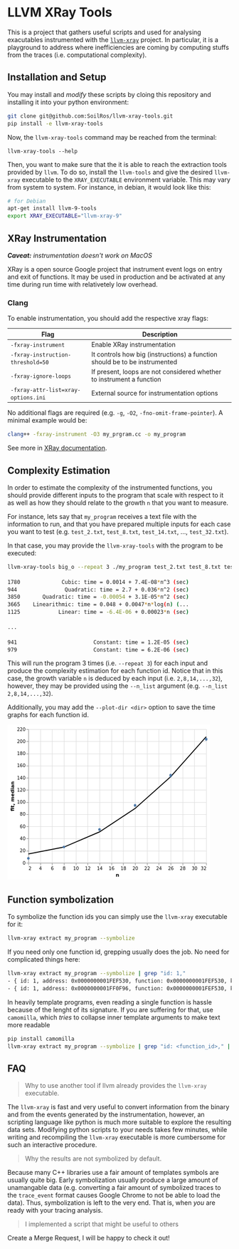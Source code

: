 # LLVM XRay Tools

This is a project that gathers useful scripts and used for analysing exacutables
instrumented with the [`llvm-xray`](https://llvm.org/docs/XRay.html) project.
In particular, it is a playground to address where inefficiencies are coming by
computing stuffs from the traces (i.e. computational complexity).

## Installation and Setup

You may install and _modify_ these scripts by cloing this repository and
installing it into your python environment:

```bash
git clone git@github.com:SoilRos/llvm-xray-tools.git
pip install -e llvm-xray-tools
```

Now, the `llvm-xray-tools` command may be reached from the terminal:

```
llvm-xray-tools --help
```

Then, you want to make sure that the it is able to reach the extraction
tools provided by `llvm`. To do so, install the `llvm-tools` and give the
desired `llvm-xray` executable to the `XRAY_EXECUTABLE` environment variable.
This may vary from system to system. For instance, in debian, it would look like
this:

```bash
# for Debian
apt-get install llvm-9-tools
export XRAY_EXECUTABLE="llvm-xray-9"
```

## XRay Instrumentation

_**Caveat:** instrumentation doesn't work on MacOS_


XRay is a open source Google project that instrument event logs on entry and
exit of functions. It may be used in production and be activated at any time
during run time with relativetely low overhead.


### Clang

To enable instrumentation, you should add the respective xray flags:

| Flag                                  | Description                                                                |
| ------------------------------------- | -------------------------------------------------------------------------- |
| `-fxray-instrument`                   | Enable XRay instrumentation                                                |
| `-fxray-instruction-threshold=50`     | It controls how big (instructions) a function should be to be instrumented |
| `-fxray-ignore-loops`                 | If present, loops are not considered whether to instrument a function      |
| `-fxray-attr-list=xray-options.ini`   | External source for instrumentation options                                |

No additional flags are required (e.g. `-g`, `-O2`, `-fno-omit-frame-pointer`).
A minimal example would be:

```bash
clang++ -fxray-instrument -O3 my_prgram.cc -o my_program
```

See more in [XRay documentation](https://llvm.org/docs/XRay.html).

## Complexity Estimation

In order to estimate the complexity of the instrumented functions, you should
provide different inputs to the program that scale with respect to it as well as
how they should relate to the growth `n` that you want to measure.

For instance, lets say that `my_program` receives a text file with the
information to run, and that you have prepared multiple inputs for each case you
want to test (e.g. `test_2.txt`, `test_8.txt`, `test_14.txt`, ..., `test_32.txt`).

In that case, you may provide the `llvm-xray-tools` with the program to be
executed:

```bash
llvm-xray-tools big_o --repeat 3 ./my_program test_2.txt test_8.txt test_14.txt ... test_32.txt

1780             Cubic: time = 0.0014 + 7.4E-08*n^3 (sec)
944               Quadratic: time = 2.7 + 0.036*n^2 (sec)
3850       Quadratic: time = -0.00054 + 3.1E-05*n^2 (sec)
3665    Linearithmic: time = 0.048 + 0.0047*n*log(n) (...
1125            Linear: time = -6.4E-06 + 0.00023*n (sec)

...

941                        Constant: time = 1.2E-05 (sec)
979                        Constant: time = 6.2E-06 (sec)
```

This will run the program 3 times (i.e. `--repeat 3`) for each input and produce
the complexity estimation for each function id. Notice that in this case, the
growth variable `n` is deduced by each input (i.e. `2,8,14,...,32`), however, they
may be provided using the `--n_list` argument (e.g. `--n_list 2,8,14,...,32`).

Additionally, you may add the `--plot-dir <dir>` option to save the time graphs
for each function id.

![complexity_plot](complexity_plot.png)

## Function symbolization

To symbolize the function ids you can simply use the `llvm-xray` executable for
it:

```bash
llvm-xray extract my_program --symbolize
```

If you need only one function id, grepping usually does the job. No need for
complicated things here:

```bash
llvm-xray extract my_program --symbolize | grep "id: 1,"
- { id: 1, address: 0x0000000001FEF530, function: 0x0000000001FEF530, kind: function-enter, always-instrument: false, function-name: main, version: 2 }
- { id: 1, address: 0x0000000001FF0F96, function: 0x0000000001FEF530, kind: function-exit, always-instrument: false, function-name: main, version: 2 }
```

In heavily template programs, even reading a single function is hassle because
of the lenght of its signature. If you are suffering for that, use `camomilla`,
which _tries_ to collapse inner template arguments to make text more readable

```bash
pip install camomilla
llvm-xray extract my_program --symbolize | grep "id: <function_id>," | camomilla
```

## FAQ

> Why to use another tool if llvm already provides the `llvm-xray` executable.

The `llvm-xray` is fast and very useful to convert information from the binary
and from the events generated by the instrumentation, however, an scripting
language like python is much more suitable to explore the resulting data sets.
Modifying python scripts to your needs takes few minutes, while writing and
recompiling the `llvm-xray` executable is more cumbersome for such an
interactive procedure.

> Why the results are not symbolized by default.

Because many C++ libraries use a fair amount of templates symbols are usually
quite big. Early symbolization usually produce a large amount of unamangable
data (e.g. converting a fair amount of symbolized traces to the `trace_event`
format causes Google Chrome to not be able to load the data). Thus,
symbolization is left to the very end. That is, when _you_ are ready with your
tracing analysis.

> I implemented a script that might be useful to others

Create a Merge Request, I will be happy to check it out!
